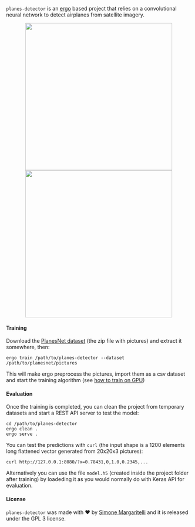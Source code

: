 `planes-detector` is an [ergo](https://github.com/evilsocket/ergo) based project that relies on a convolutional neural network to detect airplanes from satellite imagery.

<p align="center">
    <img src="https://i.imgur.com/imshZn6.png" width="400">
    <img src="https://i.imgur.com/Fbzedgs.png" width="400">
</p>

#### Training

Download the [PlanesNet dataset](https://www.kaggle.com/rhammell/planesnet) (the zip file with pictures) and extract it somewhere, then:

    ergo train /path/to/planes-detector --dataset /path/to/planesnet/pictures

This will make ergo preprocess the pictures, import them as a csv dataset and start the training algorithm (see [how to train on GPU](https://github.com/evilsocket/ergo#enable-gpu-support))

#### Evaluation

Once the training is completed, you can clean the project from temporary datasets and start a REST API server to test the model:

    cd /path/to/planes-detector
    ergo clean .
    ergo serve .

You can test the predictions with `curl` (the input shape is a 1200 elements long flattened vector generated from 20x20x3 pictures):

    curl http://127.0.0.1:8080/?x=0.78431,0,1.0,0.2345,...

Alternatively you can use the file `model.h5` (created inside the project folder after training) by loadeding it as you would normally do with Keras API for evaluation.

#### License

`planes-detector` was made with ♥  by [Simone Margaritelli](https://www.evilsocket.net/) and it is released under the GPL 3 license.
